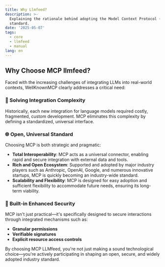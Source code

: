 ```yaml
---
title: Why Llmfeed?
description: >-
  Explaining the rationale behind adopting the Model Context Protocol (MCP)
  standard.
date: '2025-05-07'
tags:
  - core
  - llmfeed
  - manual
lang: en
---
```


## Why Choose MCP llmfeed?

Faced with the increasing challenges of integrating LLMs into real-world contexts, WellKnownMCP clearly addresses a critical need:

### 🧩 Solving Integration Complexity
Historically, each new integration for language models required costly, fragmented, custom development. MCP eliminates this complexity by defining a standardized, universal interface.

### 🌐 Open, Universal Standard
Choosing MCP is both strategic and pragmatic:

- **Total Interoperability**: MCP acts as a universal connector, enabling rapid and secure integration with external data and tools.
- **Rich and Open Ecosystem**: Supported and adopted by major industry players such as Anthropic, OpenAI, Google, and numerous innovative startups, MCP is quickly becoming an industry-wide standard.
- **Scalability and Flexibility**: MCP is designed for easy adoption and sufficient flexibility to accommodate future needs, ensuring its long-term viability.

### 🔐 Built-in Enhanced Security
MCP isn't just practical—it's specifically designed to secure interactions through integrated mechanisms such as:

- **Granular permissions**
- **Verifiable signatures**
- **Explicit resource access controls**

By choosing MCP LLMfeed, you're not just making a sound technological choice—you're actively participating in shaping an open, secure, and widely adopted industry standard.
